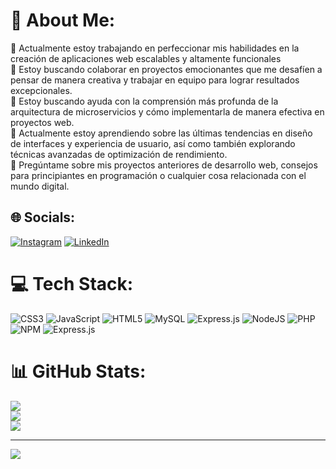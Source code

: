 # 💫 About Me:
🔭 Actualmente estoy trabajando en perfeccionar mis habilidades en la creación de aplicaciones web escalables y altamente funcionales<br>👯 Estoy buscando colaborar en proyectos emocionantes que me desafíen a pensar de manera creativa y trabajar en equipo para lograr resultados excepcionales.<br>🤝 Estoy buscando ayuda con la comprensión más profunda de la arquitectura de microservicios y cómo implementarla de manera efectiva en proyectos web.<br>🌱 Actualmente estoy aprendiendo sobre las últimas tendencias en diseño de interfaces y experiencia de usuario, así como también explorando técnicas avanzadas de optimización de rendimiento.<br>💬 Pregúntame sobre mis proyectos anteriores de desarrollo web, consejos para principiantes en programación o cualquier cosa relacionada con el mundo digital.<br>


## 🌐 Socials:
[![Instagram](https://img.shields.io/badge/Instagram-%23E4405F.svg?logo=Instagram&logoColor=white)](https://instagram.com/brunomscuteri) [![LinkedIn](https://img.shields.io/badge/LinkedIn-%230077B5.svg?logo=linkedin&logoColor=white)](https://linkedin.com/in/https://www.linkedin.com/in/bruno-mart%C3%ADn-scuteri-615b88158/) 

# 💻 Tech Stack:
![CSS3](https://img.shields.io/badge/css3-%231572B6.svg?style=for-the-badge&logo=css3&logoColor=white) ![JavaScript](https://img.shields.io/badge/javascript-%23323330.svg?style=for-the-badge&logo=javascript&logoColor=%23F7DF1E) ![HTML5](https://img.shields.io/badge/html5-%23E34F26.svg?style=for-the-badge&logo=html5&logoColor=white) ![MySQL](https://img.shields.io/badge/mysql-%2300f.svg?style=for-the-badge&logo=mysql&logoColor=white) ![Express.js](https://img.shields.io/badge/express.js-%23404d59.svg?style=for-the-badge&logo=express&logoColor=%2361DAFB) ![NodeJS](https://img.shields.io/badge/node.js-6DA55F?style=for-the-badge&logo=node.js&logoColor=white) ![PHP](https://img.shields.io/badge/php-%23777BB4.svg?style=for-the-badge&logo=php&logoColor=white) ![NPM](https://img.shields.io/badge/NPM-%23000000.svg?style=for-the-badge&logo=npm&logoColor=white) ![Express.js](https://img.shields.io/badge/express.js-%23404d59.svg?style=for-the-badge&logo=express&logoColor=%2361DAFB)
# 📊 GitHub Stats:
![](https://github-readme-stats.vercel.app/api?username=brucer95&theme=blue-green&hide_border=false&include_all_commits=true&count_private=true)<br/>
![](https://github-readme-streak-stats.herokuapp.com/?user=brucer95&theme=blue-green&hide_border=false)<br/>
![](https://github-readme-stats.vercel.app/api/top-langs/?username=brucer95&theme=blue-green&hide_border=false&include_all_commits=true&count_private=true&layout=compact)

---
[![](https://visitcount.itsvg.in/api?id=brucer95&icon=0&color=0)](https://visitcount.itsvg.in)

<!-- Proudly created with GPRM ( https://gprm.itsvg.in ) -->
